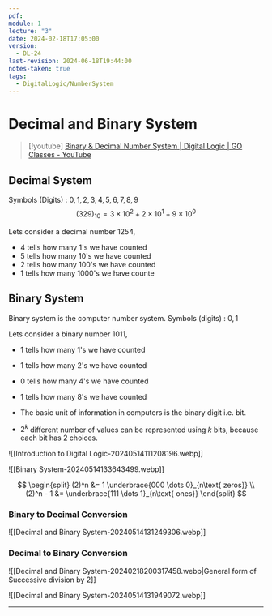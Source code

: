 ```yaml
---
pdf: 
module: 1
lecture: "3"
date: 2024-02-18T17:05:00
version:
  - DL-24
last-revision: 2024-06-18T19:44:00
notes-taken: true
tags:
  - DigitalLogic/NumberSystem
---
```

# Decimal and Binary System
> [!youtube] 
> [Binary & Decimal Number System | Digital Logic | GO Classes - YouTube](https://www.youtube.com/watch?v=Isd4j1djAeA)

## Decimal System
Symbols (Digits) : $0, 1, 2, 3, 4, 5, 6, 7, 8, 9$
$$
(329)_{10} = 3 \times 10^2 + 2 \times 10^1 + 9 \times 10^0
$$

Lets consider a decimal number $1254$,
- 4 tells how many 1's we have counted
- 5 tells how many 10's we have counted
- 2 tells how many 100's we have counted
- 1 tells how many 1000's we have counte

## Binary System
Binary system is the computer number system.
Symbols (digits) : $0, 1$

Lets consider a binary number 1011,
- 1 tells how many 1's we have counted
- 1 tells how many 2's we have counted
- 0 tells how many 4's we have counted
- 1 tells how many 8's we have counted

- The basic unit of information in computers is the binary digit i.e. bit.
- $2^k$ different number of values can be represented using $k$ bits, because each bit has $2$ choices.

![[Introduction to Digital Logic-20240514111208196.webp]]

![[Binary System-20240514133643499.webp]]

$$
\begin{split}
(2)^n &= 1 \underbrace{000 \dots 0}_{n\text{ zeros}} \\
(2)^n - 1 &= \underbrace{111 \dots 1}_{n\text{ ones}}
\end{split}
$$

### Binary to Decimal Conversion

![[Decimal and Binary System-20240514131249306.webp]]

### Decimal to Binary Conversion

![[Decimal and Binary System-20240218200317458.webp|General form of Successive division by 2]]

![[Decimal and Binary System-20240514131949072.webp]]

---